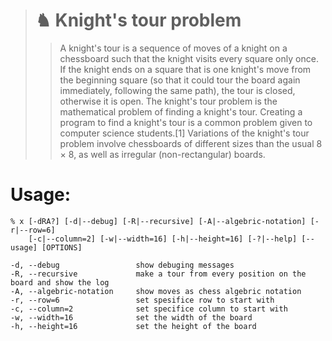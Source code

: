 
> # ♞ Knight's tour problem
> >A knight's tour is a sequence of moves of a knight on a chessboard such that the knight visits every square only once. If the knight ends on a square that is one knight's move from the beginning square (so that it could tour the board again immediately, following the same path), the tour is closed, otherwise it is open.
> The knight's tour problem is the mathematical problem of finding a knight's tour. Creating a program to find a knight's tour is a common problem given to computer science students.[1] Variations of the knight's tour problem involve chessboards of different sizes than the usual 8 × 8, as well as irregular (non-rectangular) boards.

# Usage:
    % x [-dRA?] [-d|--debug] [-R|--recursive] [-A|--algebric-notation] [-r|--row=6]
        [-c|--column=2] [-w|--width=16] [-h|--height=16] [-?|--help] [--usage] [OPTIONS]
    
    -d, --debug                 show debuging messages
    -R, --recursive             make a tour from every position on the board and show the log
    -A, --algebric-notation     show moves as chess algebric notation
    -r, --row=6                 set spesifice row to start with
    -c, --column=2              set specifice column to start with
    -w, --width=16              set the width of the board
    -h, --height=16             set the height of the board
  


